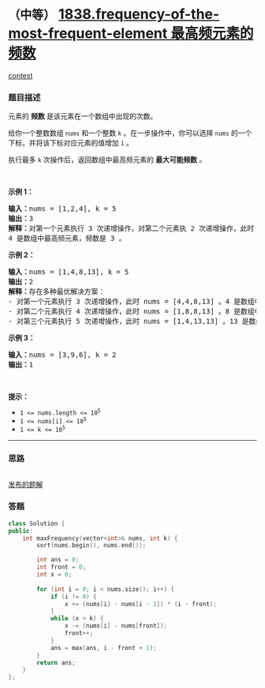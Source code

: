 # `（中等）` [1838.frequency-of-the-most-frequent-element 最高频元素的频数](https://leetcode-cn.com/problems/frequency-of-the-most-frequent-element/)

[contest](https://leetcode-cn.com/contest/weekly-contest-238/problems/frequency-of-the-most-frequent-element/)

### 题目描述
<p>元素的 <strong>频数</strong> 是该元素在一个数组中出现的次数。</p>

<p>给你一个整数数组 <code>nums</code> 和一个整数 <code>k</code> 。在一步操作中，你可以选择 <code>nums</code> 的一个下标，并将该下标对应元素的值增加 <code>1</code> 。</p>

<p>执行最多 <code>k</code> 次操作后，返回数组中最高频元素的 <strong>最大可能频数</strong> <em>。</em></p>

<p>&nbsp;</p>

<p><strong>示例 1：</strong></p>

<pre><strong>输入：</strong>nums = [1,2,4], k = 5
<strong>输出：</strong>3<strong>
解释：</strong>对第一个元素执行 3 次递增操作，对第二个元素执 2 次递增操作，此时 nums = [4,4,4] 。
4 是数组中最高频元素，频数是 3 。</pre>

<p><strong>示例 2：</strong></p>

<pre><strong>输入：</strong>nums = [1,4,8,13], k = 5
<strong>输出：</strong>2
<strong>解释：</strong>存在多种最优解决方案：
- 对第一个元素执行 3 次递增操作，此时 nums = [4,4,8,13] 。4 是数组中最高频元素，频数是 2 。
- 对第二个元素执行 4 次递增操作，此时 nums = [1,8,8,13] 。8 是数组中最高频元素，频数是 2 。
- 对第三个元素执行 5 次递增操作，此时 nums = [1,4,13,13] 。13 是数组中最高频元素，频数是 2 。
</pre>

<p><strong>示例 3：</strong></p>

<pre><strong>输入：</strong>nums = [3,9,6], k = 2
<strong>输出：</strong>1
</pre>

<p>&nbsp;</p>

<p><strong>提示：</strong></p>

<ul>
	<li><code>1 &lt;= nums.length &lt;= 10<sup>5</sup></code></li>
	<li><code>1 &lt;= nums[i] &lt;= 10<sup>5</sup></code></li>
	<li><code>1 &lt;= k &lt;= 10<sup>5</sup></code></li>
</ul>


---
### 思路
```
```

[发布的题解](https://leetcode-cn.com/problems/frequency-of-the-most-frequent-element/solution/frequency-of-the-most-frequent-element-b-yer6/)

### 答题
``` C++
class Solution {
public:
    int maxFrequency(vector<int>& nums, int k) {
        sort(nums.begin(), nums.end());

        int ans = 0;
        int front = 0;        
        int x = 0;
        
        for (int i = 0; i < nums.size(); i++) {
            if (i != 0) {
                x += (nums[i] - nums[i - 1]) * (i - front);
            }
            while (x > k) {
                x -= (nums[i] - nums[front]);
                front++;
            }
            ans = max(ans, i - front + 1);
        }
        return ans;
    }
};
```




